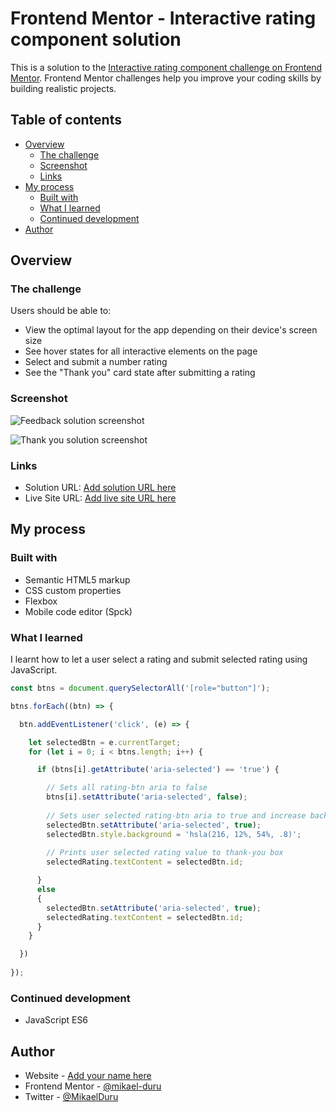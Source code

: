 # Frontend Mentor - Interactive rating component solution

This is a solution to the [Interactive rating component challenge on Frontend Mentor](https://www.frontendmentor.io/challenges/interactive-rating-component-koxpeBUmI). Frontend Mentor challenges help you improve your coding skills by building realistic projects. 

## Table of contents

- [Overview](#overview)
  - [The challenge](#the-challenge)
  - [Screenshot](#screenshot)
  - [Links](#links)
- [My process](#my-process)
  - [Built with](#built-with)
  - [What I learned](#what-i-learned)
  - [Continued development](#continued-development)
- [Author](#author)

## Overview

### The challenge

Users should be able to:

- View the optimal layout for the app depending on their device's screen size
- See hover states for all interactive elements on the page
- Select and submit a number rating
- See the "Thank you" card state after submitting a rating

### Screenshot

![Feedback solution screenshot](./images/feedback.png)

![Thank you solution screenshot](./images/thank-you.png)

### Links

- Solution URL: [Add solution URL here](https://your-solution-url.com)
- Live Site URL: [Add live site URL here](https://your-live-site-url.com)

## My process

### Built with

- Semantic HTML5 markup
- CSS custom properties
- Flexbox
- Mobile code editor (Spck)

### What I learned

I learnt how to let a user select a rating and submit selected rating using JavaScript.

```js
const btns = document.querySelectorAll('[role="button"]');

btns.forEach((btn) => {

  btn.addEventListener('click', (e) => {

    let selectedBtn = e.currentTarget;
    for (let i = 0; i < btns.length; i++) {

      if (btns[i].getAttribute('aria-selected') == 'true') {

        // Sets all rating-btn aria to false
        btns[i].setAttribute('aria-selected', false);
        
        // Sets user selected rating-btn aria to true and increase background opacity
        selectedBtn.setAttribute('aria-selected', true);
        selectedBtn.style.background = 'hsla(216, 12%, 54%, .8)';
        
        // Prints user selected rating value to thank-you box
        selectedRating.textContent = selectedBtn.id;

      }
      else
      {
        selectedBtn.setAttribute('aria-selected', true);
        selectedRating.textContent = selectedBtn.id;
      }
    }

  })
  
});
```

### Continued development

- JavaScript ES6

## Author

- Website - [Add your name here](https://www.your-site.com)
- Frontend Mentor - [@mikael-duru](https://www.frontendmentor.io/profile/mikael-duru)
- Twitter - [@MikaelDuru](https://www.twitter.com/mikaelduru)
